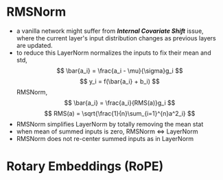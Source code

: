 # RMSNorm

- a vanilla network might suffer from ***Internal Covariate Shift*** issue, where the current layer's input distribution changes as previous layers are updated.
- to reduce this LayerNorm normalizes the inputs to fix their mean and std,
$$ \bar{a_i} = \frac{a_i - \mu}{\sigma}g_i $$
$$ y_i = f(\bar{a_i} + b_i) $$ RMSNorm,
$$ \bar{a_i} = \frac{a_i}{RMS(a)}g_i $$
$$ RMS(a) = \sqrt{\frac{1}{n}\sum_{i=1}^{n}a^2_i} $$
- RMSNorm simplifies LayerNorm by totally removing the mean stat
- when mean of summed inputs is zero, RMSNorm $\Leftrightarrow$ LayerNorm 
- RMSNorm does not re-center summed inputs as in LayerNorm

# Rotary Embeddings (RoPE)
